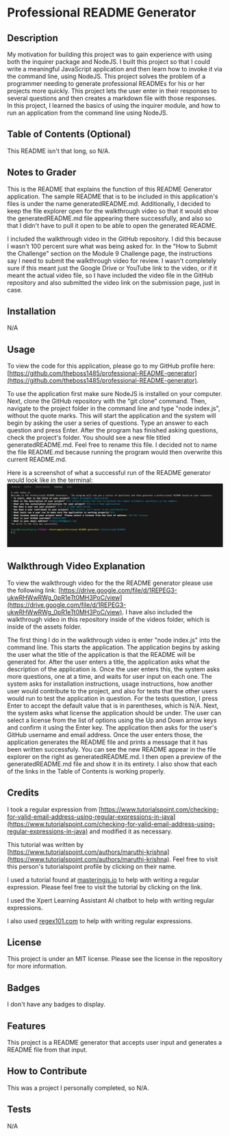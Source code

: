 # Professional README Generator

## Description 

My motivation for building this project was to gain experience with using both the inquirer package and NodeJS.  I built this project so that I could write a meaningful JavaScript application and then learn how to invoke it via the command line, using NodeJS.  This project solves the problem of a programmer needing to generate professional READMEs for his or her projects more quickly.  This project lets the user enter in their responses to several questions and then creates a markdown file with those responses.  In this project, I learned the basics of using the inquirer module, and how to run an application from the command line using NodeJS.  

## Table of Contents (Optional)

This README isn't that long, so N/A.

## Notes to Grader

This is the README that explains the function of this README Generator application.  The sample README that is to be included in this application's files is under the name generatedREADME.md.  Additionally, I decided to keep the file explorer open for the walkthrough video so that it would show the generatedREADME.md file appearing there successfully, and also so that I didn't have to pull it open to be able to open the generated README.

I included the walkthrough video in the GitHub repository.  I did this because I wasn't 100 percent sure what was being asked for.  In the "How to Submit the Challenge" section on the Module 9 Challenge page, the instructions say I need to submit the walkthrough video for review.  I wasn't completely sure if this meant just the Google Drive or YouTube link to the video, or if it meant the actual video file, so I have included the video file in the GitHub repository and also submitted the video link on the submission page, just in case.

## Installation

N/A

## Usage

To view the code for this application, please go to my GitHub profile here: [https://github.com/theboss1485/professional-README-generator](https://github.com/theboss1485/professional-README-generator).

To use the application first make sure NodeJS is installed on your computer. Next, clone the GitHub repository with the "git clone" command.  Then, navigate to the project folder in the command line and type "node index.js", without the quote marks.  This will start the application and the system will begin by asking the user a series of questions.  Type an answer to each question and press Enter.  After the program has finished asking questions, check the project's folder.  You should see a new file titled generatedREADME.md.  Feel free to rename this file.  I decided not to name the file README.md because running the program would then overwrite this current README.md.

Here is a screenshot of what a successful run of the README generator would look like in the terminal: ![A screenshot of a successful README generator run](./assets/images/a-successful-README-generation.JPG)

## Walkthrough Video Explanation

To view the walkthrough video for the the README generator please use the following link: [https://drive.google.com/file/d/1REPEG3-ukwRHWwRWg_0pR1eTt0MH3PoC/view](https://drive.google.com/file/d/1REPEG3-ukwRHWwRWg_0pR1eTt0MH3PoC/view).  I have also included the walkthrough video in this repository inside of the videos folder, which is inside of the assets folder.

The first thing I do in the walkthrough video is enter "node index.js" into the command line.  This starts the application.  The application begins by asking the user what the title of the application is that the README will be generated for.  After the user enters a title, the application asks what the description of the application is.  Once the user enters this, the system asks more questions, one at a time, and waits for user input on each one.  The system asks for installation instructions, usage instructions, how another user would contribute to the project, and also for tests that the other users would run to test the application in question. For the tests question, I press Enter to accept the default value that is in parentheses, which is N/A.  Next, the system asks what license the application should be under.  The user can select a license from the list of options using the Up and Down arrow keys and confirm it using the Enter key.  The application then asks for the user's GitHub username and email address.  Once the user enters those, the application generates the README file and prints a message that it has been written successfuly.  You can see the new README appear in the file explorer on the right as generatedREADME.md.  I then open a preview of the generatedREADME.md file and show it in its entirety.  I also show that each of the links in the Table of Contents is working properly.

## Credits

I took a regular expression from [https://www.tutorialspoint.com/checking-for-valid-email-address-using-regular-expressions-in-java](https://www.tutorialspoint.com/checking-for-valid-email-address-using-regular-expressions-in-java) and modified it as necessary.  

This tutorial was written by [https://www.tutorialspoint.com/authors/maruthi-krishna](https://www.tutorialspoint.com/authors/maruthi-krishna).  Feel free to visit this person's tutorialspoint profile by clicking on their name.

I used a tutorial found at [masteringjs.io](https://masteringjs.io/tutorials/fundamentals/regex-not-starting-with#:~:text=Make%20sure%20your%20regular%20expression,the%20start%20of%20the%20string.&text=Another%20approach%20is%20to%20use,the%20set%20negates%20the%20set.) to help with writing a regular expression.  Please feel free to visit the tutorial by clicking on the link.

I used the Xpert Learning Assistant AI chatbot to help with writing regular expressions.

I also used [regex101.com](regex101.com) to help with writing regular expressions.

## License

This project is under an MIT license.  Please see the license in the repository for more information.

## Badges

I don't have any badges to display.  

## Features

This project is a README generator that accepts user input and generates a README file from that input.

## How to Contribute

This was a project I personally completed, so N/A.

## Tests

N/A